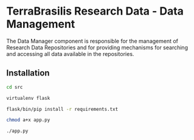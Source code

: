 # TerraBrasilis Research Data - Data Management
The Data Manager component is responsible for the management of Research Data Repositories and for providing mechanisms for searching and accessing all data available in the repositories.

Installation
------------
```sh
cd src

virtualenv flask

flask/bin/pip install -r requirements.txt

chmod a+x app.py

./app.py
```